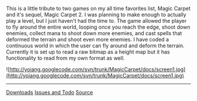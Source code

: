 This is a little tribute to two games on my all time favorites list, Magic Carpet and it's sequel, Magic Carpet 2. I was planning to make enough to actually play a level, but I just haven't had the time to. The game allowed the player to fly around the entire world, looping once you reach the edge, shoot down enemies, collect mana to shoot down more enemies, and cast spells that deformed the terrain and shoot even more enemies. I have coded a continuous world in which the user can fly around and deform the terrain. Currently it is set up to read a raw bitmap as a height map but it has functionality to read from my own format as well.

![http://yoiang.googlecode.com/svn/trunk/MagicCarpet/docs/screen1.jpg](http://yoiang.googlecode.com/svn/trunk/MagicCarpet/docs/screen1.jpg)
> 
---

[Downloads](http://code.google.com/p/yoiang/downloads/list?q=label:MagicCarpet)
[Issues and Todo](http://code.google.com/p/yoiang/issues/list?q=label:MagicCarpet)
[Source](http://code.google.com/p/yoiang/source/browse)